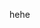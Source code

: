 hehe
<!---
DongleDing/DongleDing is a ✨ special ✨ repository because its `README.md` (this file) appears on your GitHub profile.
You can click the Preview link to take a look at your changes.
--->

